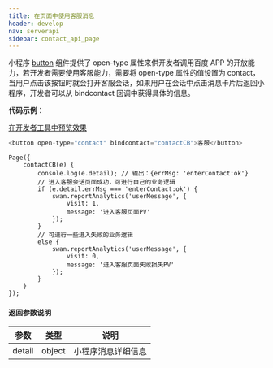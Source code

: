 ```yaml
---
title: 在页面中使用客服消息
header: develop
nav: serverapi
sidebar: contact_api_page
---
```

 

小程序 [button](/develop/component/formlist_button/) 组件提供了 open-type 属性来供开发者调用百度 APP 的开放能力，若开发者需要使用客服能力，需要将 open-type 属性的值设置为 contact，当用户点击该按钮时就会打开客服会话，如果用户在会话中点击消息卡片后返回小程序，开发者可以从 bindcontact 回调中获得具体的信息。 

**代码示例**：

<a href="swanide://fragment/98aecd7f087df1074986f7a658b710b01574068001913" title="在开发者工具中预览效果" target="_self">在开发者工具中预览效果</a>

```js
<button open-type="contact" bindcontact="contactCB">客服</button>
```

```
Page({
    contactCB(e) {
        console.log(e.detail); // 输出：{errMsg: 'enterContact:ok'}
        // 进入客服会话页面成功，可进行自己的业务逻辑
        if (e.detail.errMsg === 'enterContact:ok') {
            swan.reportAnalytics('userMessage', {
                visit: 1,
                message: '进入客服页面PV'
            });
        }
        // 可进行一些进入失败的业务逻辑
        else {
            swan.reportAnalytics('userMessage', {
                visit: 0,
                message: '进入客服页面失败损失PV'
            });
        }
    }
});
```

#### 返回参数说明

| 参数 | 类型 | 说明 |
| ---- |---- |----|
| detail | object | 小程序消息详细信息 |